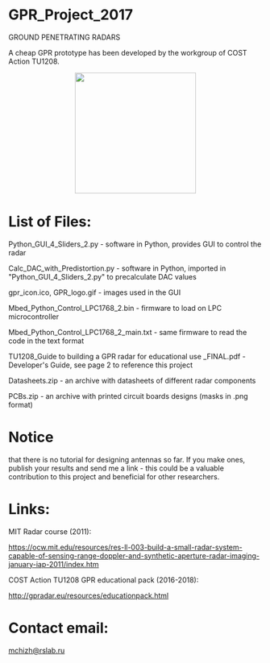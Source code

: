 # GPR_Project_2017
GROUND PENETRATING RADARS 

A cheap GPR prototype has been developed by the workgroup of COST Action TU1208.
<p align="center">
<img src = "https://github.com/Ritchizh/GPR_Project_2017/blob/master/readme_img/e-cost.jpg" height = 240>
</p>


# List of Files:
Python_GUI_4_Sliders_2.py      - software in Python, provides GUI to control the radar

Calc_DAC_with_Predistortion.py - software in Python, imported in "Python_GUI_4_Sliders_2.py" to precalculate DAC values

gpr_icon.ico,  GPR_logo.gif  - images used in the GUI

Mbed_Python_Control_LPC1768_2.bin      - firmware to load on LPC microcontroller

Mbed_Python_Control_LPC1768_2_main.txt - same firmware to read the code in the text format

TU1208_Guide to building a GPR radar for educational use _FINAL.pdf - Developer's Guide, see page 2 to reference this project

Datasheets.zip - an archive with datasheets of different radar components

PCBs.zip - an archive with printed circuit boards designs (masks in .png format)

# Notice 
that there is no tutorial for designing antennas so far. If you make ones, publish your results and send me a link - this could be a valuable contribution to this project and beneficial for other researchers.

# Links:
MIT Radar course (2011): 

https://ocw.mit.edu/resources/res-ll-003-build-a-small-radar-system-capable-of-sensing-range-doppler-and-synthetic-aperture-radar-imaging-january-iap-2011/index.htm

COST Action TU1208 GPR educational pack (2016-2018): 

http://gpradar.eu/resources/educationpack.html 

# Contact email:
mchizh@rslab.ru
